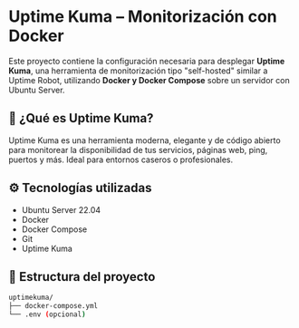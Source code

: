 # Uptime Kuma – Monitorización con Docker

Este proyecto contiene la configuración necesaria para desplegar **Uptime Kuma**, una herramienta de monitorización tipo "self-hosted" similar a Uptime Robot, utilizando **Docker y Docker Compose** sobre un servidor con Ubuntu Server.

## 🚀 ¿Qué es Uptime Kuma?

Uptime Kuma es una herramienta moderna, elegante y de código abierto para monitorear la disponibilidad de tus servicios, páginas web, ping, puertos y más. Ideal para entornos caseros o profesionales.

## ⚙️ Tecnologías utilizadas

- Ubuntu Server 22.04
- Docker
- Docker Compose
- Git
- Uptime Kuma

## 🧱 Estructura del proyecto

```bash
uptimekuma/
├── docker-compose.yml
└── .env (opcional)

